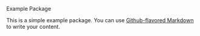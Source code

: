 Example Package

This is a simple example package. You can use
[Github-flavored Markdown](https://guides.github.com/features/mastering-markdown/)
to write your content.